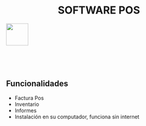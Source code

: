 <p align="center">


<h1 align="center">SOFTWARE POS</h1>
<img src="https://elprimo0909.github.io/SitioWeb_elPrimo/img/pos1.png" width="60"> 

<a href="https://sm-software-colombia.github.io/sm/img/logoPOS2.png" id="logo"></a>
<br/>

<p align="center">

</a>
</p>
<br/>


## Funcionalidades
- Factura Pos
- Inventario
- Informes
- Instalación en su computador, funciona sin internet


